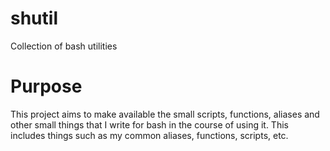 shutil
======

Collection of bash utilities

Purpose
=======

This project aims to make available the small scripts, functions, aliases and other small things that I write for bash in the course of using it. This includes things such as my common aliases, functions, scripts, etc.

